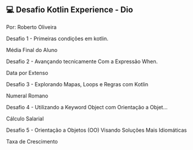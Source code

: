 ## 💻 Desafio Kotlin Experience - Dio
Por: Roberto Oliveira


Desafio 1 - Primeiras condições em kotlin.

Média Final do Aluno


Desafio 2 - Avançando tecnicamente Com a Expressão When.

Data por Extenso


Desafio 3 - Explorando Mapas, Loops e Regras com Kotlin

Numeral Romano


Desafio 4 - Utilizando a Keyword Object com Orientação a Objet…

Cálculo Salarial


Desafio 5 - Orientação a Objetos (OO) Visando Soluções Mais Idiomáticas

Taxa de Crescimento
